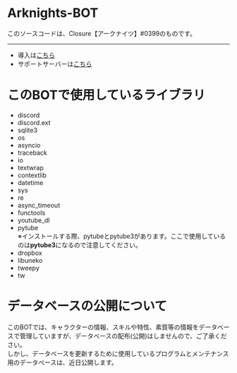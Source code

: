# Arknights-BOT  
このソースコードは、Closure【アークナイツ】#0399のものです。  
***
- 導入は[こちら](https://discord.com/api/oauth2/authorize?client_id=688553944661754054&permissions=540076096&scope=bot)  
- サポートサーバーは[こちら](https://discord.gg/8CdHWEC)
# このBOTで使用しているライブラリ  
- discord
- discord.ext
- sqlite3
- os
- asyncio
- traceback
- io
- textwrap
- contextlib
- datetime
- sys
- re
- async_timeout
- functools
- youtube_dl
- pytube  
※インストールする際、pytubeとpytube3があります。ここで使用しているのは**pytube3**になるので注意してください。  
- dropbox
- libuneko
- tweepy
- tw
# データベースの公開について
このBOTでは、キャラクターの情報、スキルや特性、素質等の情報をデータベースで管理していますが、データベースの配布(公開)はしませんので、ご了承ください。  
しかし、データベースを更新するために使用しているプログラムとメンテナンス用のデータベースは、近日公開します。
